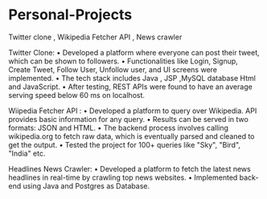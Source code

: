 # Personal-Projects
 Twitter clone , Wikipedia Fetcher API , News crawler
 
 Twitter Clone:
• Developed a platform where everyone can post their tweet, which can be shown to followers.
• Functionalities like Login, Signup, Create Tweet, Follow User, Unfollow user, and UI screens were implemented.
• The tech stack includes Java , JSP ,MySQL database Html and JavaScript.
• After testing, REST APIs were found to have an average serving speed below 60 ms on localhost.

 Wiipedia Fetcher API :
•	Developed a platform to query over Wikipedia. API provides basic information for any query.
•	Results can be served in two formats: JSON and HTML. 
•	The backend process involves calling wikipedia.org to fetch raw data, which is eventually parsed and cleaned to get the output.
•	Tested the project for 100+ queries like "Sky", "Bird", "India" etc.


Headlines News Crawler:
•	Developed a platform to fetch the latest news headlines in real-time by crawling top news websites.
•	Implemented back-end using Java and Postgres as Database.

